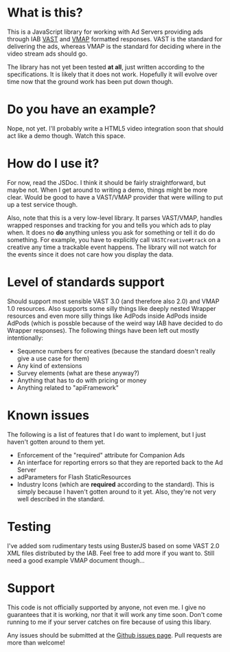 # What is this? #
This is a JavaScript library for working with Ad Servers providing ads
through IAB [VAST](http://www.iab.net/vast) and
[VMAP](http://www.iab.net/vmap) formatted responses. VAST is the
standard for delivering the ads, whereas VMAP is the standard for
deciding where in the video stream ads should go.

The library has not yet been tested **at all**, just written according
to the specifications. It is likely that it does not work. Hopefully it
will evolve over time now that the ground work has been put down though.

# Do you have an example? #

Nope, not yet. I'll probably write a HTML5 video integration soon that
should act like a demo though. Watch this space.

# How do I use it? #

For now, read the JSDoc. I think it should be fairly straightforward,
but maybe not. When I get around to writing a demo, things might be more
clear. Would be good to have a VAST/VMAP provider that were willing to
put up a test service though.

Also, note that this is a very low-level library. It parses VAST/VMAP,
handles wrapped responses and tracking for you and tells you which ads
to play when. It does no **do** anything unless you ask for something or
tell it do do something.  For example, you have to explicitly call
`VASTCreative#track` on a creative any time a trackable event happens.
The library will not watch for the events since it does not care how you
display the data.

# Level of standards support #

Should support most sensible VAST 3.0 (and therefore also 2.0) and VMAP
1.0 resources. Also supports some silly things like deeply nested
Wrapper resources and even more silly things like AdPods inside AdPods
inside AdPods (which is possble because of the weird way IAB have
decided to do Wrapper responses). The following things have been left
out mostly intentionally:

  - Sequence numbers for creatives (because the standard doesn't really
    give a use case for them)
  - Any kind of extensions
  - Survey elements (what are these anyway?)
  - Anything that has to do with pricing or money
  - Anything related to "apiFramework"

# Known issues #

The following is a list of features that I do want to implement, but I
just haven't gotten around to them yet.

  - Enforcement of the "required" attribute for Companion Ads
  - An interface for reporting errors so that they are reported back to
    the Ad Server
  - adParameters for Flash StaticResources
  - Industry Icons (which are **required** according to the standard).
    This is simply because I haven't gotten around to it yet. Also,
    they're not very well described in the standard.

# Testing #

I've added som rudimentary tests using BusterJS based on some VAST 2.0 XML files
distributed by the IAB. Feel free to add more if you want to. Still need a good
example VMAP document though...

# Support #

This code is not officially supported by anyone, not even me. I give no
guarantees that it is working, nor that it will work any time soon.
Don't come running to me if your server catches on fire because of
using this libary.

Any issues should be submitted at the [Github issues
page](https://github.com/jonhoo/vast-vmap/issues). Pull requests are
more than welcome!

